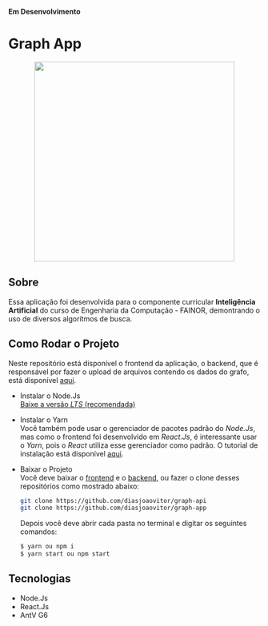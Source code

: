 **Em Desenvolvimento**

# Graph App
<p align="center">
 <img src="https://user-images.githubusercontent.com/43608067/96606173-5e065100-12cd-11eb-950c-62eef3dec61b.png" height="400">
</p>

## Sobre
Essa aplicação foi desenvolvida para o componente curricular **Inteligência Artificial** do curso de Engenharia da Computação - FAINOR, demontrando o uso de diversos algorítmos de busca.

## Como Rodar o Projeto
Neste repositório está disponível o frontend da aplicação, o backend, que é responsável por fazer o upload de arquivos contendo os dados do grafo, está disponível [aqui](https://github.com/diasjoaovitor/graph-api).

- Instalar o Node.Js
 <br>[Baixe a versão *LTS* (recomendada)](https://nodejs.org/en/)

- Instalar o Yarn
  <br>Você também pode usar o gerenciador de pacotes padrão do *Node.Js*, mas como o frontend foi desenvolvido em *React.Js*, é interessante usar o *Yarn*, pois o *React* utiliza esse gerenciador como padrão. O tutorial de instalação está disponível [aqui](https://yarnpkg.com/getting-started/install).

- Baixar o Projeto
  <br>Você deve baixar o [frontend](https://github.com/diasjoaovitor/graph-app) e o [backend](https://github.com/diasjoaovitor/graph-api), ou fazer o clone desses repositórios como mostrado abaixo:
  ```bash
  git clone https://github.com/diasjoaovitor/graph-api
  git clone https://github.com/diasjoaovitor/graph-app
  ```
  Depois você deve abrir cada pasta no terminal e digitar os seguintes comandos:
  ```bash
  $ yarn ou npm i
  $ yarn start ou npm start
  ```
  
## Tecnologias

- Node.Js
- React.Js
- AntV G6
